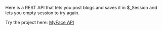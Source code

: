Here is a REST API that lets you post blogs and saves it in $_Session and lets you empty session to try again. 

Try the project here:
<a href="http://mariadesiree.se/christiantoledo/MyFace_API/index.html">MyFace API</a>